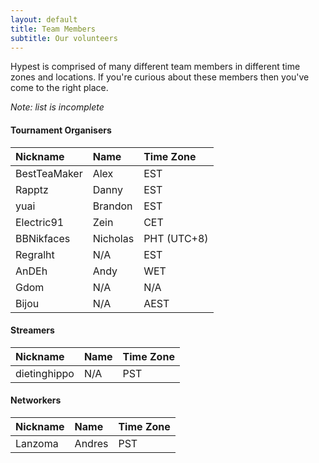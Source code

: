```yaml
---
layout: default
title: Team Members
subtitle: Our volunteers
---
```


Hypest is comprised of many different team members in different time zones and locations. If you're curious
about these members then you've come to the right place.

*Note: list is incomplete*

#### Tournament Organisers

Nickname | Name | Time Zone
:--------|:-----|:---------
BestTeaMaker | Alex | EST
Rapptz | Danny | EST
yuai | Brandon | EST
Electric91 | Zein | CET
BBNikfaces | Nicholas | PHT (UTC+8)
Regralht | N/A | EST
AnDEh | Andy | WET
Gdom | N/A | N/A
Bijou | N/A | AEST

#### Streamers

Nickname | Name | Time Zone
:--------|:-----|:---------
dietinghippo | N/A | PST

#### Networkers

Nickname | Name | Time Zone
:--------|:-----|:---------
Lanzoma | Andres | PST

